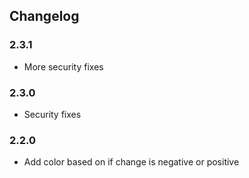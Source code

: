 ## Changelog

### 2.3.1
- More security fixes

### 2.3.0
- Security fixes

### 2.2.0
- Add color based on if change is negative or positive